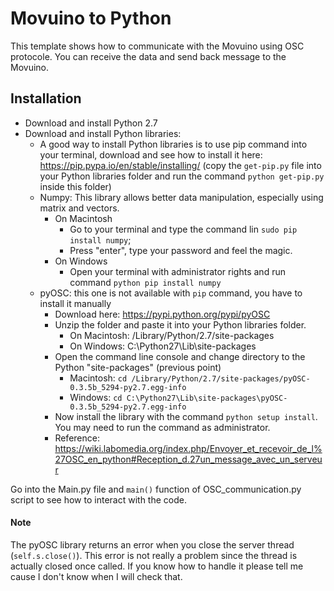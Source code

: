 # Movuino to Python

This template shows how to communicate with the Movuino using OSC protocole. You can receive the data and send back message to the Movuino.

## Installation
* Download and install Python 2.7
* Download and install Python libraries:
  * A good way to install Python libraries is to use pip command into your terminal, download and see how to install it here: https://pip.pypa.io/en/stable/installing/ (copy the `get-pip.py` file into your Python libraries folder and run the command `python get-pip.py` inside this folder)
  * Numpy: This library allows better data manipulation, especially using matrix and vectors.
    * On Macintosh
      * Go to your terminal and type the command lin `sudo pip install numpy`;
      * Press "enter", type your password and feel the magic.
    * On Windows
      * Open your terminal with administrator rights and run command `python pip install numpy`
  * pyOSC: this one is not available with `pip` command, you have to install it manually
    * Download here: https://pypi.python.org/pypi/pyOSC
    * Unzip the folder and paste it into your Python libraries folder.
      * On Macintosh: /Library/Python/2.7/site-packages
      * On Windows: C:\Python27\Lib\site-packages
    * Open the command line console and change directory to the Python "site-packages" (previous point)
      * Macintosh: `cd /Library/Python/2.7/site-packages/pyOSC-0.3.5b_5294-py2.7.egg-info`
      * Windows: `cd C:\Python27\Lib\site-packages\pyOSC-0.3.5b_5294-py2.7.egg-info`
    * Now install the library with the command `python setup install`. You may need to run the command as administrator.
    * Reference: https://wiki.labomedia.org/index.php/Envoyer_et_recevoir_de_l%27OSC_en_python#Reception_d.27un_message_avec_un_serveur
    
Go into the Main.py file and `main()` function of OSC_communication.py script to see how to interact with the code.  

#### Note
The pyOSC library returns an error when you close the server thread (`self.s.close()`). This error is not really a problem since the thread is actually closed once called. If you know how to handle it please tell me cause I don't know when I will check that.
